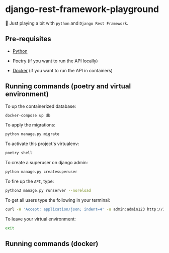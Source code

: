 # django-rest-framework-playground

🐍 Just playing a bit with `python` and `Django Rest Framework`.

## Pre-requisites

- [Python](https://www.python.org/downloads/)

- [Poetry](https://python-poetry.org/docs/) (if you want to run the API locally)

- [Docker](https://www.docker.com/products/docker-desktop/) (if you want to run the API in containers)

## Running commands (poetry and virtual environment)

To up the containerized database:

```bash
docker-compose up db
```

To apply the migrations:

```bash
python manage.py migrate
```

To activate this project's virtualenv:

```bash
poetry shell
```

To create a superuser on django admin:

```bash
python manage.py createsuperuser
```

To fire up the `API`, type:

```bash
python3 manage.py runserver --noreload
```

To get all users type the following in your terminal:

```bash
curl -H 'Accept: application/json; indent=4' -u admin:admin123 http://127.0.0.1:8000/users/
```

To leave your virtual environment:

```bash
exit
```

## Running commands (docker)
